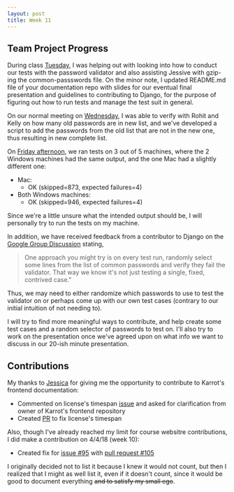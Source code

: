 ```yaml
---
layout: post
title: Week 11
---
```


## Team Project Progress
During class [Tuesday](https://github.com/nyu-ossd-s18/django-team/blob/master/minutes/minutes-2018-04-10.md), I was helping out with looking into how to conduct our tests with the password validator and also assisting Jessive with gzip-ing the common-passswords file. On the minor note, I updated README.md file of your documentation repo with slides for our eventual final presentation and guidelines to contributing to Django, for the purpose of figuring out how to run tests and manage the test suit in general.

On our normal meeting on [Wednesday](https://github.com/nyu-ossd-s18/django-team/blob/master/minutes/minutes-2018-04-11.md), I was able to verify with Rohit and Kelly on how many old passwords are in new list, and we've developed a script to add the passwords from the old list that are not in the new one, thus resulting in new complete list.

On [Friday afternoon](https://github.com/nyu-ossd-s18/django-team/blob/master/minutes/minutes-2018-04-13.md), we ran tests on 3 out of 5 machines, where the 2 Windows machines had the same output, and the one Mac had a slightly different one:
- Mac:
  - OK (skipped=873, expected failures=4)
- Both Windows machines:
  - OK (skipped=946, expected failures=4)

Since we're a little unsure what the intended output should be, I will personally try to run the tests on my machine.

In addition, we have received feedback from a contributor to Django on the [Google Group Discussion](https://groups.google.com/forum/#!topic/django-developers/oMWLVK5kTpI/discussion) stating,
> One approach you might try is on every test run, randomly select some lines from the list of common passwords and verify they fail the validator. That way we know it's not just testing a single, fixed, contrived case."

Thus, we may need to either randomize which passwords to use to test the validator on or perhaps come up with our own test cases (contrary to our initial intuition of not needing to).

I will try to find more meaningful ways to contribute, and help create some test cases and a random selector of passwords to test on.
I'll also try to work on the presentation once we've agreed upon on what info we want to discuss in our 20-ish minute presentation.

## Contributions
My thanks to [Jessica](https://github.com/jfushada) for giving me the opportunity to contribute to Karrot's frontend documentation:
- Commented on license's timespan [issue](https://github.com/yunity/karrot-frontend/issues/997) and asked for clarification from owner of Karrot's frontend repository
- Created [PR](https://github.com/yunity/karrot-frontend/pull/1007) to fix license's timespan

Also, though I've already reached my limit for course websitre contributions, I did make a contribution on 4/4/18 (week 10):
- Created fix for [issue #95](https://github.com/joannakl/cs480_s18/issues/95) with [pull request #105](https://github.com/joannakl/cs480_s18/pull/105)

I originally decided not to list it because I knew it would not count, but then I realized that I might as well list it, even if it doesn't count, since it would be good to document everything ~~and to satisfy my small ego~~.

